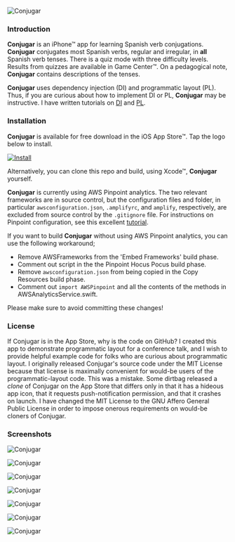 ![Conjugar](Conjugar/launch.png "Conjugar's Launch Screen")

### Introduction

**Conjugar** is an iPhone™ app for learning Spanish verb conjugations. **Conjugar** conjugates most Spanish verbs, regular and irregular, in **all** Spanish verb tenses. There is a quiz mode with three difficulty levels. Results from quizzes are available in Game Center™. On a pedagogical note, **Conjugar** contains descriptions of the tenses.

**Conjugar** uses dependency injection (DI) and programmatic layout (PL). Thus, if you are curious about how to implement DI or PL, **Conjugar** may be instructive. I have written tutorials on [DI](https://racecondition.software/blog/dependency-injection/) and [PL](https://racecondition.software/blog/programmatic-layout/).

### Installation

**Conjugar** is available for free download in the iOS App Store™. Tap the logo below to install.

[![Install](apple.png)](https://itunes.apple.com/us/app/conjugar/id1236500467?mt=8)

Alternatively, you can clone this repo and build, using Xcode™, **Conjugar** yourself.

**Conjugar** is currently using AWS Pinpoint analytics. The two relevant frameworks are in source control, but the configuration files and folder, in particular `awsconfiguration.json`, `.amplifyrc`, and `amplify`, respectively, are excluded from source control by the `.gitignore` file. For instructions on Pinpoint configuration, see this excellent [tutorial](https://itnext.io/integrate-analytics-into-your-ios-swift-applications-with-aws-amplify-20d31fe0a20e).

If you want to build **Conjugar** without using AWS Pinpoint analytics, you can use the following workaround;

* Remove AWSFrameworks from the 'Embed Frameworks' build phase.
* Comment out script in the the Pinpoint Hocus Pocus build phase.
* Remove `awsconfiguration.json` from being copied in the Copy Resources build phase.
* Comment out `import AWSPinpoint` and all the contents of the methods in AWSAnalyticsService.swift.

Please make sure to avoid committing these changes!

### License

If Conjugar is in the App Store, why is the code on GitHub? I created this app to demonstrate programmatic layout for a conference talk, and I wish to provide helpful example code for folks who are curious about programmatic layout. I originally released Conjugar's source code under the MIT License because that license is maximally convenient for would-be users of the programmatic-layout code. This was a mistake. Some dirtbag released a _clone_ of Conjugar on the App Store that differs only in that it has a hideous app icon, that it requests push-notification permission, and that it crashes on launch. I have changed the MIT License to the GNU Affero General Public License in order to impose onerous requirements on would-be cloners of Conjugar.

### Screenshots

![Conjugar](Conjugar/browse.png "Browse View of Verbs")

![Conjugar](Conjugar/verb.png "One Verb's Conjugations")

![Conjugar](Conjugar/quiz.png "Quiz in Progress")

![Conjugar](Conjugar/browseInfo.png "Info Available")

![Conjugar](Conjugar/info.png "Info on One Tense")

![Conjugar](Conjugar/GameCenter.png "Conjugar in Game Center")

![Conjugar](Conjugar/leaderboard.png "Conjugar's Game Center Leaderboard")

